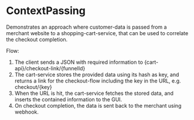# ContextPassing

Demonstrates an approach where customer-data is passed from a merchant website to a shopping-cart-service,
that can be used to correlate the checkout completion.

Flow:

1. The client sends a JSON with required information to {cart-api}/checkout-link/{funnelId}
1. The cart-service stores the provided data using its hash as key, and returns a link for the checkout-flow including the key in the URL, e.g. checkout/{key}
1. When the URL is hit, the cart-service fetches the stored data, and inserts the contained information to the GUI.
1. On checkout completion, the data is sent back to the merchant using webhook.
